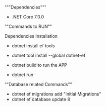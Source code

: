 """Dependencies"""
- .NET Core 7.0.0

""Commands to RUN""

Dependencies Installation

- dotnet install ef tools
- dotnet tool install --global dotnet-ef


- dotnet build
to run the APP
- dotnet run

""Database related Commands""
- dotnet ef migrations add "Initial Migrations"
- dotnet ef database update
8